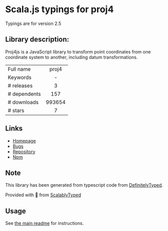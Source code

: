 
# Scala.js typings for proj4

Typings are for version 2.5

## Library description:
Proj4js is a JavaScript library to transform point coordinates from one coordinate system to another, including datum transformations.

|                    |                 |
| ------------------ | :-------------: |
| Full name          | proj4 |
| Keywords           | - |
| # releases         | 3 |
| # dependents       | 157 |
| # downloads        | 993654 |
| # stars            | 7 |

## Links
- [Homepage](https://github.com/proj4js/proj4js#readme)
- [Bugs](https://github.com/proj4js/proj4js/issues)
- [Repository](https://github.com/proj4js/proj4js)
- [Npm](https://www.npmjs.com/package/proj4)
    


## Note
This library has been generated from typescript code from [DefinitelyTyped](https://definitelytyped.org).

Provided with :purple_heart: from [ScalablyTyped](https://github.com/oyvindberg/ScalablyTyped)

## Usage
See [the main readme](../../readme.md) for instructions.


